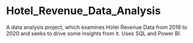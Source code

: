 # Hotel_Revenue_Data_Analysis
A data analysis project, which examines Hotel Revenue Data from 2018 to 2020 and seeks to drive some insights from it. Uses SQL and Power BI.
